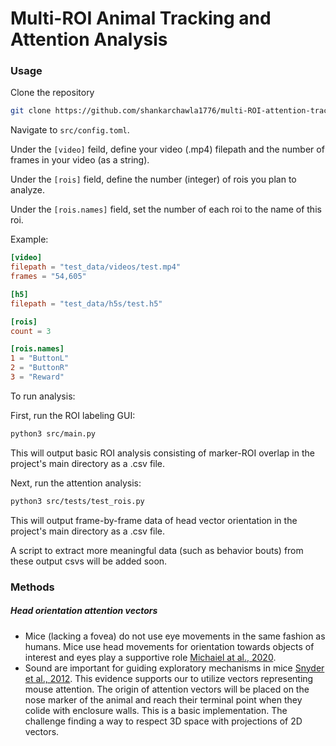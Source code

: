 # Multi-ROI Animal Tracking and Attention Analysis


### Usage 

Clone the repository
```zsh
git clone https://github.com/shankarchawla1776/multi-ROI-attention-tracking.git
```

Navigate to ```src/config.toml```. 

Under the ```[video]``` feild, define your video (.mp4) filepath and the number of frames in your video (as a string).

Under the ```[rois]``` field, define the number (integer) of rois you plan to analyze. 

Under the ```[rois.names]``` field, set the number of each roi to the name of this roi. 

Example: 

```toml
[video]
filepath = "test_data/videos/test.mp4"
frames = "54,605"

[h5]
filepath = "test_data/h5s/test.h5"

[rois]
count = 3

[rois.names]
1 = "ButtonL"
2 = "ButtonR"
3 = "Reward"
```

To run analysis:

First, run the ROI labeling GUI:

```zsh
python3 src/main.py
```
This will output basic ROI analysis consisting of marker-ROI overlap in the project's main directory as a .csv file. 

Next, run the attention analysis: 
```zsh
python3 src/tests/test_rois.py
```
This will output frame-by-frame data of head vector orientation in the project's main directory as a .csv file. 

A script to extract more meaningful data (such as behavior bouts) from these output csvs will be added soon. 

### Methods 

##### Head orientation attention vectors
- Mice (lacking a fovea) do not use eye movements in the same fashion as humans. Mice use head movements for orientation towards objects of interest and eyes play a supportive role [Michaiel at al., 2020](https://elifesciences.org/articles/57458). 
- Sound are important for guiding exploratory mechanisms in mice [Snyder et al., 2012](https://www.ncbi.nlm.nih.gov/pmc/articles/PMC3273855/).
This evidence supports our to utilize vectors representing mouse attention. The origin of attention vectors will be placed on the nose marker of the animal and reach their terminal point when they colide with enclosure walls. This is a basic implementation. The challenge finding a way to respect 3D space with projections of 2D vectors. 
